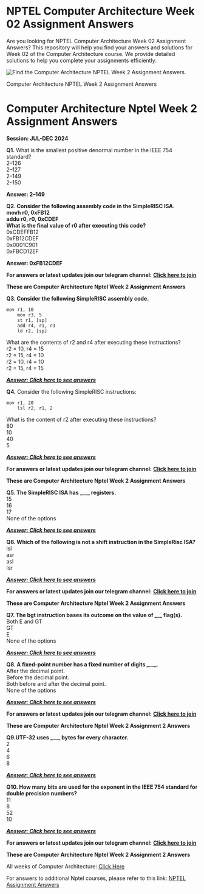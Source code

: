 # NPTEL Computer Architecture Week 02 Assignment Answers

Are you looking for NPTEL Computer Architecture Week 02 Assignment Answers? This repository will help you find your answers and solutions for Week 02 of the Computer Architecture course. We provide detailed solutions to help you complete your assignments efficiently.

![Find the Computer Architecture NPTEL Week 2 Assignment Answers.](https://miro.medium.com/v2/resize:fit:875/1*2h-7tb4ditTZZm91CwKUMg.jpeg)

Computer Architecture NPTEL Week 2 Assignment Answers


# Computer Architecture Nptel Week 2 Assignment Answers<a id="d7d0"></a>

**Session: JUL-DEC 2024**

**Q1.** What is the smallest positive denormal number in the IEEE 754 standard?\
2–126\
2–127\
2–149\
2–150

**Answer: 2–149**

**Q2. Consider the following assembly code in the SimpleRISC ISA.\
movh r0, 0xFB12\
addu r0, r0, 0xCDEF\
What is the final value of r0 after executing this code?**\
0xCDEFFB12\
0xFB12CDEF\
0x0001C901\
0xFBCD12EF

**Answer: 0xFB12CDEF**

**For answers or latest updates join our telegram channel:** [**Click here to join**](https://telegram.me/nptel_assignments)

**These are Computer Architecture Nptel Week 2 Assignment Answers**

**Q3. Consider the following SimpleRISC assembly code.**

    mov r1, 10
        mov r3, 5
        st r1, [sp]
        add r4, r1, r3
        ld r2, [sp]

What are the contents of r2 and r4 after executing these instructions?\
r2 = 10, r4 = 15\
r2 = 15, r4 = 10\
r2 = 10, r4 = 10\
r2 = 15, r4 = 15

[**_**Answer: Click here to see answers**_**](https://progiez.com/computer-architecture-nptel-week-2-assignment-answers)

**Q4.** Consider the following SimpleRISC instructions:

    mov r1, 20
        lsl r2, r1, 2

What is the content of r2 after executing these instructions?\
80\
10\
40\
5

[**_**Answer: Click here to see answers**_**](https://progiez.com/computer-architecture-nptel-week-2-assignment-answers)

**For answers or latest updates join our telegram channel:** [**Click here to join**](https://telegram.me/nptel_assignments)

**These are Computer Architecture Nptel Week 2 Assignment Answers**

**Q5. The SimpleRISC ISA has _**\_\_**_ registers.**\
15\
16\
17\
None of the options

[**_**Answer: Click here to see answers**_**](https://progiez.com/computer-architecture-nptel-week-2-assignment-answers)

**Q6. Which of the following is not a shift instruction in the SimpleRisc ISA?**\
lsl\
asr\
asl\
lsr

[**_**Answer: Click here to see answers**_**](https://progiez.com/computer-architecture-nptel-week-2-assignment-answers)

**For answers or latest updates join our telegram channel:** [**Click here to join**](https://telegram.me/nptel_assignments)

**These are Computer Architecture Nptel Week 2 Assignment Answers**

**Q7. The bgt instruction bases its outcome on the value of _**\_**_ flag(s).**\
Both E and GT\
GT\
E\
None of the options

[**_**Answer: Click here to see answers**_**](https://progiez.com/computer-architecture-nptel-week-2-assignment-answers)

**Q8. A fixed-point number has a fixed number of digits _**\_\_**_.**\
After the decimal point.\
Before the decimal point.\
Both before and after the decimal point.\
None of the options

[**_**Answer: Click here to see answers**_**](https://progiez.com/computer-architecture-nptel-week-2-assignment-answers)

**For answers or latest updates join our telegram channel:** [**Click here to join**](https://telegram.me/nptel_assignments)

**These are Computer Architecture Nptel Week 2 Assignment 2 Answers**

**Q9.UTF-32 uses _**\_\_**_ bytes for every character.**\
2\
4\
6\
8

[**_**Answer: Click here to see answers**_**](https://progiez.com/computer-architecture-nptel-week-2-assignment-answers)

**Q10. How many bits are used for the exponent in the IEEE 754 standard for double precision numbers?**\
11\
8\
52\
10

[**_**Answer: Click here to see answers**_**](https://progiez.com/computer-architecture-nptel-week-2-assignment-answers)

**For answers or latest updates join our telegram channel:** [**Click here to join**](https://telegram.me/nptel_assignments)

**These are Computer Architecture Nptel Week 2 Assignment 2 Answers**

All weeks of Computer Architecture: [Click Here](https://progiez.com/nptel-assignment-answers/computer-architecture-nptel)

For answers to additional Nptel courses, please refer to this link: [NPTEL Assignment Answers](https://progiez.com/nptel-assignment-answers)
